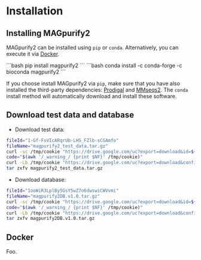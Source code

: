 # Installation

## Installing MAGpurify2

MAGpurify2 can be installed using `pip` or `conda`. Alternatively, you can execute it via [Docker](./installation/#Docker).

<code-group>
<code-block title="pip">
```bash
pip install magpurify2
```
</code-block>

<code-block title="conda">
```bash
conda install -c conda-forge -c bioconda magpurify2
```
</code-block>
</code-group>

If you choose install MAGpurify2 via `pip`, make sure that you have also installed the third-party dependencies: [Prodigal](https://github.com/hyattpd/Prodigal) and [MMseqs2](https://github.com/soedinglab/MMseqs2). The `conda` install method will automatically download and install these software.

## Download test data and database

- Download test data:

```bash
fileId="1-Gf-FsVIcARqrUb-LHS_FZlb-sCGAmfo"
fileName="magpurify2_test_data.tar.gz"
curl -sc /tmp/cookie "https://drive.google.com/uc?export=download&id=${fileId}" > /dev/null
code="$(awk '/_warning_/ {print $NF}' /tmp/cookie)"
curl -Lb /tmp/cookie "https://drive.google.com/uc?export=download&confirm=${code}&id=${fileId}" -o ${fileName}
tar zxfv magpurify2_test_data.tar.gz
```

- Download database:

```bash
fileId="1ooWiR3LplBy5GsY5wZ7o6dwswiCWVvmi"
fileName="magpurify2DB.v1.0.tar.gz"
curl -sc /tmp/cookie "https://drive.google.com/uc?export=download&id=${fileId}" > /dev/null
code="$(awk '/_warning_/ {print $NF}' /tmp/cookie)"
curl -Lb /tmp/cookie "https://drive.google.com/uc?export=download&confirm=${code}&id=${fileId}" -o ${fileName}
tar zxfv magpurify2DB.v1.0.tar.gz
```

## Docker

Foo.